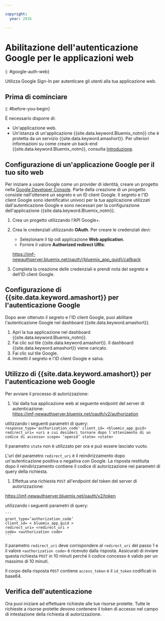 ```yaml
---

copyright:
  year: 2016

---
```


# Abilitazione dell'autenticazione Google per le applicazioni web
{: #google-auth-web}

Utilizza Google Sign-In per autenticare gli utenti alla tua applicazione web.


## Prima di cominciare
{: #before-you-begin}

È necessario disporre di:
* Un'applicazione web.
* Un'istanza di un'applicazione  {{site.data.keyword.Bluemix_notm}} che è protetta da un servizio {{site.data.keyword.amashort}}. Per ulteriori informazioni su come creare un back-end {{site.data.keyword.Bluemix_notm}}, consulta [Introduzione](index.html).

## Configurazione di un'applicazione Google per il tuo sito web
Per iniziare a usare Google come un provider di identità, creare un progetto nella [Google Developer Console](https://console.developers.google.com). Parte della creazione di un progetto consiste nell'ottenere un segreto e un ID client Google. Il segreto e l'ID client Google sono identificativi univoci per la tua applicazione utilizzati dall'autenticazione Google e sono necessari per la configurazione dell'applicazione {{site.data.keyword.Bluemix_notm}}.

1. Crea un progetto utilizzando l'API Google+.
1. Crea le credenziali utilizzando **OAuth**. Per creare le credenziali devi:
    * Selezionare il tip odi applicazione **Web application**.
    * Fornire il valore **Authorized redirect URIs**:

     https://imf-newauthserver.bluemix.net/oauth/{bluemix_app_guid}/callback
1. Completa la creazione delle credenziali e prendi nota del segreto e dell'ID client Google.


## Configurazione di {{site.data.keyword.amashort}} per l'autenticazione Google
Dopo aver ottenuto il segreto e l'ID client Google, puoi abilitare l'autenticazione Google nel dashboard {{site.data.keyword.amashort}}.

1. Apri la tua applicazione nel dashboard {{site.data.keyword.Bluemix_notm}}.
1. Fai clic sul tile {{site.data.keyword.amashort}}. Il dashboard {{site.data.keyword.amashort}} viene caricato.
1. Fai clic sul tile Google.
1. Immetti il segreto e l'ID client Google e salva.


## Utilizzo di {{site.data.keyword.amashort}} per l'autenticazione web Google
Per avviare il processo di autorizzazione:

1. Vai dalla tua applicazione web al seguente endpoint del server di autenticazione:  
  https://imf-newauthserver.bluemix.net/oauth/v2/authorization

  utilizzando i seguenti parametri di query:
	```
   response_type='authorization_code'
   client_id= <bluemix_app_guid>
   redirect_uri= <uri a cui desideri tornare dopo l'ottenimento di un codice di accesso>
   scope= ‘openid’
   state= <state>
	```

  Il parametro `state` non è utilizzato per ora e può essere lasciato vuoto.

  L'uri del parametro `redirect_uri` è il reindirizzamento dopo un'autenticazione positiva o negativa con Google.
  La risposta restituita dopo il reindirizzamento contiene il codice di autorizzazione nei parametri di query della richiesta.
1. Effettua una richiesta `POST` all'endpoint del token del server di autorizzazione:

 https://imf-newauthserver.bluemix.net/oauth/v2/token


  utilizzando i seguenti parametri di query:

	```
  	grant_type=’authorization_code’
    client_id= < bluemix_app_guid >
    redirect_uri= <redirect_uri >
    code= <authorization code>
	```
  Il parametro `redirect_uri` deve corrispondere al `redirect_uri` del passo 1 e il valore `<authorization code>` è ricevuto dalla risposta.
  Assicurati di inviare questa richiesta `POST` in 10 minuti perché il codice concesso è valido per un massimo di 10 minuti.

Il corpo della risposta `POST` contiene `access_token` e il `id_token` codificati in base64.

## Verifica dell'autenticazione

Ora puoi iniziare ad effettuare richieste alle tue risorse protette.
Tutte le richieste a risorse protette devono contenere il token di accesso nel campo di intestazione della richiesta di autorizzazione.


